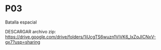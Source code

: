 # P03
Batalla espacial

DESCARGAR archivo zip: https://drive.google.com/drive/folders/1iUcgTS6wuzn1ViVK6_lxZqJICNxV-gx7?usp=sharing 
